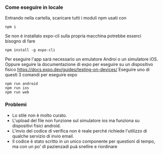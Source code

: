 ### Come eseguire in locale
Entrando nella cartella, scaricare tutti i moduli npm usati con
```
npm i
```
Se non è installato expo-cli sulla propria macchina potrebbe esserci bisogno di fare
```
npm install -g expo-cli
```
Per eseguire l'app sarà necessario un emulatore Androi o un simulatore iOS. Oppure seguire la documentazione di expo per eseguire su un dispositivo fisico https://docs.expo.dev/guides/testing-on-devices/
Eseguire uno di questi 3 comandi per eseguire expo
```
npm run android
npm run ios
npm run web
```

### Problemi
- Lo stile non è molto curato.
- L'upload del file non funzione sul simulatore ios ma funziona su dispositivi fisici android.
- L'invio del codice di verifica non è reale perché richiede l'utilizzo di qualche servizio di invio email.
- Il codice è stato scritto in un unico componente per questioni di tempo, ma con un po' di pazienzadi puà snellire e riordinare

